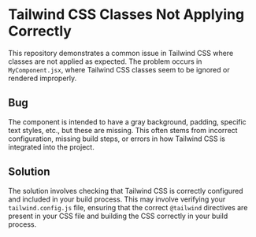 # Tailwind CSS Classes Not Applying Correctly

This repository demonstrates a common issue in Tailwind CSS where classes are not applied as expected.  The problem occurs in `MyComponent.jsx`, where Tailwind CSS classes seem to be ignored or rendered improperly.

## Bug

The component is intended to have a gray background, padding, specific text styles, etc., but these are missing.  This often stems from incorrect configuration, missing build steps, or errors in how Tailwind CSS is integrated into the project.

## Solution

The solution involves checking that Tailwind CSS is correctly configured and included in your build process. This may involve verifying your `tailwind.config.js` file, ensuring that the correct `@tailwind` directives are present in your CSS file and building the CSS correctly in your build process.
